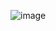 ![image](https://user-images.githubusercontent.com/49836053/144827638-d87a25e7-6f6f-4ec1-b828-a3c36fa4d0f1.png)
